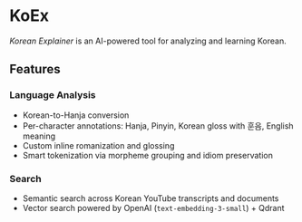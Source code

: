 # KoEx

*Korean Explainer* is an AI-powered tool for analyzing and learning Korean.

## Features

### Language Analysis
- Korean-to-Hanja conversion
- Per-character annotations: Hanja, Pinyin, Korean gloss with 훈음, English meaning
- Custom inline romanization and glossing
- Smart tokenization via morpheme grouping and idiom preservation

### Search
- Semantic search across Korean YouTube transcripts and documents
- Vector search powered by OpenAI (`text-embedding-3-small`) + Qdrant

